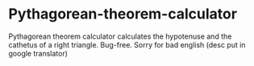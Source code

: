 # Pythagorean-theorem-calculator
Pythagorean theorem calculator calculates the hypotenuse and the cathetus of a right triangle. Bug-free. Sorry for bad english (desc put in google translator)
